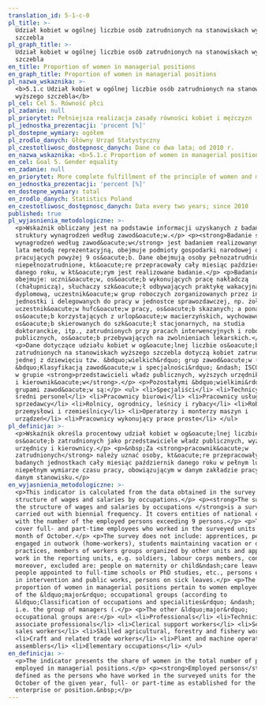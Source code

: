 ```yaml
---
translation_id: 5-1-c-0
pl_title: >-
  Udział kobiet w ogólnej liczbie osób zatrudnionych na stanowiskach wyższego
  szczebla
pl_graph_title: >-
  Udział kobiet w ogólnej liczbie osób zatrudnionych na stanowiskach wyższego
  szczebla
en_title: Proportion of women in managerial positions
en_graph_title: Proportion of women in managerial positions
pl_nazwa_wskaznika: >-
  <b>5.1.c Udział kobiet w ogólnej liczbie osób zatrudnionych na stanowiskach
  wyższego szczebla</b>
pl_cel: Cel 5. Równość płci
pl_zadanie: null
pl_priorytet: Pełniejsza realizacja zasady równości kobiet i mężczyzn
pl_jednostka_prezentacji: 'procent [%]'
pl_dostepne_wymiary: ogółem
pl_zrodlo_danych: Główny Urząd Statystyczny
pl_czestotliwosc_dostępnosc_danych: Dane co dwa lata; od 2010 r.
en_nazwa_wskaznika: <b>5.1.c Proportion of women in managerial positions</b>
en_cel: Goal 5. Gender equality
en_zadanie: null
en_priorytet: More complete fulfillment of the principle of women and men's equality
en_jednostka_prezentacji: 'percent [%]'
en_dostepne_wymiary: total
en_zrodlo_danych: Statistics Poland
en_czestotliwosc_dostępnosc_danych: Data every two years; since 2010
published: true
pl_wyjasnienia_metodologiczne: >-
  <p>Wskaźnik obliczany jest na podstawie informacji uzyskanych z badania
  struktury wynagrodzeń według zawod&oacute;w.</p> <p><strong>Badanie struktury
  wynagrodzeń według zawod&oacute;w</strong> jest badaniem realizowanym co dwa
  lata metodą reprezentacyjną, obejmuje podmioty gospodarki narodowej o liczbie
  pracujących powyżej 9 os&oacute;b. Dane obejmują osoby pełnozatrudnione oraz
  niepełnozatrudnione, kt&oacute;re przepracowały cały miesiąc październik
  danego roku, w kt&oacute;rym jest realizowane badanie.</p> <p>Badanie nie
  obejmuje: uczni&oacute;w, os&oacute;b wykonujących pracę nakładczą
  (chałupniczą), słuchaczy szk&oacute;ł odbywających praktykę wakacyjną lub
  dyplomową, uczestnik&oacute;w grup roboczych zorganizowanych przez inne
  jednostki i delegowanych do pracy w jednostce sprawozdawczej, np. żołnierzy,
  uczestnik&oacute;w hufc&oacute;w pracy, os&oacute;b skazanych; a ponadto
  os&oacute;b korzystających z urlop&oacute;w macierzyńskich, wychowawczych oraz
  os&oacute;b skierowanych do szk&oacute;ł stacjonarnych, na studia
  doktoranckie, itp., zatrudnionych przy pracach interwencyjnych i robotach
  publicznych, os&oacute;b przebywających na zwolnieniach lekarskich.</p>
  <p>Dane dotyczące udziału kobiet w og&oacute;lnej liczbie os&oacute;b
  zatrudnionych na stanowiskach wyższego szczebla dotyczą kobiet zatrudnionych w
  jednej z dziewięciu tzw. &bdquo;wielkich&rdquo; grup zawod&oacute;w (zgodnie z
  &bdquo;Klasyfikacją zawod&oacute;w i specjalności&rdquo; &ndash; ISCO-08), tj.
  w grupie <strong>przedstawicieli władz publicznych, wyższych urzędnik&oacute;w
  i kierownik&oacute;w</strong>.</p> <p>Pozostałymi &bdquo;wielkimi&rdquo;
  grupami zawod&oacute;w są:</p> <ul> <li>Specjaliści</li> <li>Technicy i inny
  średni personel</li> <li>Pracownicy biurowi</li> <li>Pracownicy usług i
  sprzedawcy</li> <li>Rolnicy, ogrodnicy, leśnicy i rybacy</li> <li>Robotnicy
  przemysłowi i rzemieślnicy</li> <li>Operatorzy i monterzy maszyn i
  urządzeń</li> <li>Pracownicy wykonujący prace proste</li> </ul>
pl_definicja: >-
  <p>Wskaźnik określa procentowy udział kobiet w og&oacute;lnej liczbie
  os&oacute;b zatrudnionych jako przedstawiciele władz publicznych, wyżsi
  urzędnicy i kierownicy.</p> <p>&nbsp;Za <strong>pracownik&oacute;w
  zatrudnionych</strong> należy uznać osoby, kt&oacute;re przepracowały w
  badanych jednostkach cały miesiąc październik danego roku w pełnym lub
  niepełnym wymiarze czasu pracy, obowiązującym w danym zakładzie pracy lub na
  danym stanowisku.</p>
en_wyjasnienia_metodologiczne: >-
  <p>This indicator is calculated from the data obtained in the survey on the
  structure of wages and salaries by occupations.</p> <p><strong>The survey on
  the structure of wages and salaries by occupations </strong>is a survey
  carried out with biennial frequency. It covers entities of national economy
  with the number of the employed persons exceeding 9 persons.</p> <p>The data
  cover full- and part-time employees who worked in the surveyed units whole
  month of October.</p> <p>The survey does not include: apprentices, persons
  engaged in outwork (home-workers), students maintaining vacation or diploma
  practices, members of workers groups organized by other units and appointed to
  work in the reporting units, e.g. soldiers, labour corps members, convicts;
  moreover, excluded are: people on maternity or child&ndash;care leaves and
  people appointed to full-time schools or PhD studies, etc., persons employed
  in intervention and public works, persons on sick leaves.</p> <p>The data on
  proportion of women in managerial positions pertain to women employed in one
  of the &ldquo;major&rdquo; occupational groups (according to
  &ldquo;Classification of occupations and specialities&rdquo; &ndash; ISCO-08),
  i.e. the group of managers (.</p> <p>The other &ldquo;major&rdquo;
  occupational groups are:</p> <ul> <li>Professionals</li> <li>Technicians and
  associate professionals</li> <li>Clerical support workers</li> <li>Service and
  sales workers</li> <li>Skilled agricultural, forestry and fishery workers</li>
  <li>Craft and related trade workers</li> <li>Plant and machine operators and
  assemblers</li> <li>Elementary occupations</li> </ul>
en_definicja: >-
  <p>The indicator presents the share of women in the total number of persons
  employed in managerial positions.</p> <p><strong>Employed persons</strong> are
  defined as the persons who have worked in the surveyed units for the whole
  October of the given year, full- or part-time as established for the given
  enterprise or position.&nbsp;</p>
---
```

